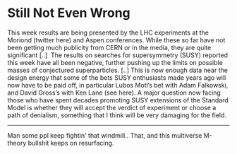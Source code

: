 # Still Not Even Wrong

This week results are being presented by the LHC experiments at the Moriond (twitter here) and Aspen conferences. While these so far have not been getting much publicity from CERN or in the media, they are quite significant [..]  The results on searches for supersymmetry (SUSY) reported this week have all been negative, further pushing up the limits on possible masses of conjectured superparticles. [..] This is now enough data near the design energy that some of the bets SUSY enthusiasts made years ago will now have to be paid off, in particular Lubos Motl’s bet with Adam Falkowski, and David Gross’s with Ken Lane (see here). A major question now facing those who have spent decades promoting SUSY extensions of the Standard Model is whether they will accept the verdict of experiment or choose a path of denialism, something that I think will be very damaging for the field.

---

Man some ppl keep fightin' that windmill.. That, and this multiverse M-theory bullshit keeps on resurfacing. 














